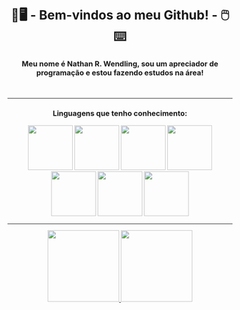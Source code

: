 <h1 align="center">💽🖥️ - Bem-vindos ao meu Github! - 🖱️⌨️</h1>

<div>
  <p>
    <h3 align="center">Meu nome é Nathan R. Wendling, sou um apreciador de programação e estou fazendo estudos na área!</h3>
  </p>
  
  <br><hr>
  
  <div align="center">
    <h3>Linguagens que tenho conhecimento:</h3>
    <img width="100px" height="100px" src="https://cdn.jsdelivr.net/gh/devicons/devicon/icons/php/php-original.svg"/>
    <img width="100px" height="100px" src="https://cdn.jsdelivr.net/gh/devicons/devicon/icons/java/java-original.svg"/>
    <img width="100px" height="100px" src="https://cdn.jsdelivr.net/gh/devicons/devicon/icons/javascript/javascript-original.svg"/>
    <img width="100px" height="100px" src="https://cdn.jsdelivr.net/gh/devicons/devicon/icons/css3/css3-original.svg"/>
    <img width="100px" height="100px" src="https://cdn.jsdelivr.net/gh/devicons/devicon/icons/html5/html5-original.svg"/>
    <img width="100px" height="100px" src="https://cdn.jsdelivr.net/gh/devicons/devicon/icons/mysql/mysql-original-wordmark.svg"/>
    <img width="100px" height="100px" src="https://cdn.jsdelivr.net/gh/devicons/devicon/icons/postgresql/postgresql-original-wordmark.svg" />
  </div> 
  
  <hr>
  
  <div align="center">
    <a href="https://github.com/WendlingNathan">
    <img height="160em" src="https://github-readme-stats.vercel.app/api/top-langs/?username=WendlingNathan&layout=compact&langs_count=7&theme=dracula"/>
    <img height="160em" src="https://github-readme-stats.vercel.app/api?username=WendlingNathan&show_icons=true&theme=dracula&include_all_commits=true&count_private=true"/>
  </div>

</div>
